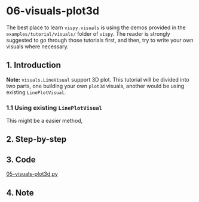 # 06-visuals-plot3d

The best place to learn `vispy.visuals` is using the demos provided in the `examples/tutorial/visuals/` folder of `vispy`. The reader is strongly suggested to go through those tutorials first, and then, try to write your own visuals where necessary.

## 1. Introduction

**Note:** `visuals.LineVisual` support 3D plot. This tutorial will be divided into two parts, one building your own `plot3d` visuals, another would be using existing `LinePlotVisual`.

### 1.1 Using existing `LinePlotVisual`

This might be a easier method,

## 2. Step-by-step


## 3. Code

[05-visuals-plot3d.py](examples/05-visuals-plot3d.py)

## 4. Note

